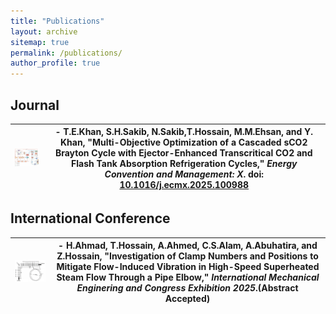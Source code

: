 ```yaml
---
title: "Publications"
layout: archive
sitemap: true
permalink: /publications/
author_profile: true
---
```



## Journal 
| <a href="/assets/images/SCO2 cycle.jpg"><img src="/assets/images/SCO2 cycle.jpg" width="300px" alt=""> | - T.E.Khan, S.H.Sakib, N.Sakib,**T.Hossain**, M.M.Ehsan, and Y. Khan, "Multi-Objective Optimization of a Cascaded sCO2 Brayton Cycle with Ejector-Enhanced Transcritical CO2 and Flash Tank Absorption Refrigeration Cycles," _Energy Convention and Management: X_. doi: [10.1016/j.ecmx.2025.100988](https://doi.org/10.1016/j.ecmx.2025.100988) |
|---|---|

## International Conference
| <a href="/assets/images/Pipe pic.png"><img src="/assets/images/Pipe pic.png" width="300px" alt=""> | - H.Ahmad, **T.Hossain**, A.Ahmed, C.S.Alam, A.Abuhatira, and Z.Hossain, "Investigation of Clamp Numbers and Positions to Mitigate Flow-Induced Vibration in High-Speed Superheated Steam Flow Through a Pipe Elbow," _International Mechanical Enginering and Congress Exhibition 2025_.**(Abstract Accepted)** |
|---|---|
 
